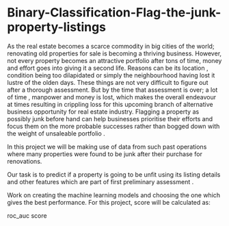 # Binary-Classification-Flag-the-junk-property-listings

As the real estate becomes a scarce commodity in big cities of the world; renovating old
properties for sale is becoming a thriving business. However, not every property becomes an
attractive portfolio after tons of time, money and effort goes into giving it a second life.
Reasons can be its location , condition being too dilapidated or simply the neighbourhood having
lost it lustre of the olden days. These things are not very difficult to figure out after a thorough
assessment. But by the time that assessment is over; a lot of time , manpower and money is lost,
which makes the overall endeavour at times resulting in crippling loss for this upcoming branch
of alternative business opportunity for real estate industry.
Flagging a property as possibly junk before hand can help businesses prioritise their efforts and
focus them on the more probable successes rather than bogged down with the weight of
unsaleable portfolio .

In this project we will be making use of data from such past operations where many properties
were found to be junk after their purchase for renovations. 

Our task is to predict if a property is
going to be unfit using its listing details and other features which are part of first preliminary
assessment .

Work on creating the machine learning models and choosing the one which gives the
best performance.
For this project, score will be calculated as:

roc_auc score

